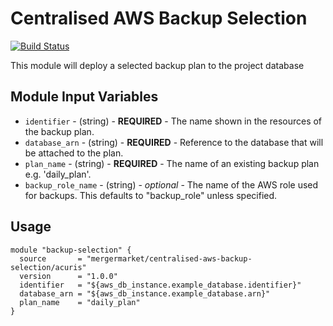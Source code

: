 # Centralised AWS Backup Selection

[![Build Status](https://travis-ci.org/mergermarket/terraform-acuris-centralised-aws-backup-selection.svg?branch=master)](https://travis-ci.org/mergermarket/terraform-acuris-centralised-aws-backup-selection)

This module will deploy a selected backup plan to the project database

## Module Input Variables

- `identifier` - (string) - **REQUIRED** - The name shown in the resources of the backup plan.
- `database_arn` - (string) - **REQUIRED** - Reference to the database that will be attached to the plan.
- `plan_name` - (string) - **REQUIRED** - The name of an existing backup plan e.g. 'daily_plan'.
- `backup_role_name` - (string) - _optional_ -
  The name of the AWS role used for backups. This defaults to "backup_role" unless specified.

## Usage

```hcl
module "backup-selection" {
  source       = "mergermarket/centralised-aws-backup-selection/acuris"
  version      = "1.0.0"
  identifier   = "${aws_db_instance.example_database.identifier}"
  database_arn = "${aws_db_instance.example_database.arn}"
  plan_name    = "daily_plan"
}
```
